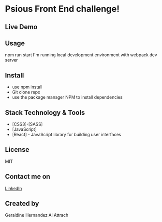 # Psious Front End challenge! 

## Live Demo


## Usage

npm run start
I'm running local development environment with webpack dev server
## Install

* use npm install
* Git clone repo
* use the package manager NPM to install dependencies


## Stack Technology & Tools

* [CSS3]-[SASS]
* [JavaScript]
* [React] - JavaScript library for building user interfaces


## License
MIT
## Contact me on
[LinkedIn](https://www.linkedin.com/in/geraldinealattrach/)
## Created by 
Geraldine Hernandez Al Attrach 